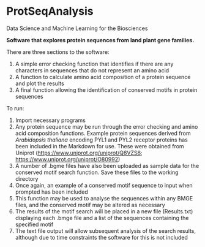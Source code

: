 # ProtSeqAnalysis
Data Science and Machine Learning for the Biosciences

**Software that explores protein sequences from land plant gene families.** 

There are three sections to the software:
1. A simple error checking function that identifies if there are any characters in sequences that do not represent an amino acid
2. A function to calculate amino acid composition of a protein sequence and plot the results
3. A final function allowing the identification of conserved motifs in protein sequences

To run:
1. Import necessary programs
2. Any protein sequence may be run through the error checking and amino acid composition functions. Example protein sequences derived from *Arabidopsis thaliana* encoding PYL1 and PYL2 receptor proteins has been included in the Markdown for use. These were obtained from Uniprot (https://www.uniprot.org/uniprot/Q8VZS8; https://www.uniprot.org/uniprot/O80992)
3. A number of .bgme files have also been uploaded as sample data for the conserved motif search function. Save these files to the working directory
4. Once again, an example of a conserved motif sequence to input when prompted has been included
5. This function may be used to analyse the sequences within any BMGE files, and the conserved motif may be altered as necessary
6. The results of the motif search will be placed in a new file (Results.txt) displaying each .bmge file and a list of the sequences containing the specified motif
7. The text file output will allow subsequent analysis of the search results, although due to time constraints the software for this is not included
